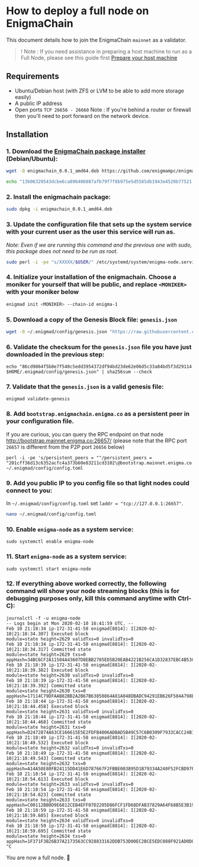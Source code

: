 # How to deploy a full node on EnigmaChain

This document details how to join the EnigmaChain `mainnet` as a validator.

>! Note : If you need assistance in preparing a host machine to run as a Full Node, please see this guide first [Prepare your host machine](tutorials/sprepare-your-host-machine.md "Prepare your host machine")

## Requirements

- Ubuntu/Debian host (with ZFS or LVM to be able to add more storage easily)
- A public IP address
- Open ports `TCP 26656 - 26660` Note : If you're behind a router or firewall then you'll need to port forward on the network device.

## Installation

### 1. Download the [EnigmaChain package installer](https://github.com/enigmampc/enigmachain/releases/download/v0.0.1/enigmachain_0.0.1_amd64.deb) (Debian/Ubuntu):

```bash
wget -O enigmachain_0.0.1_amd64.deb https://github.com/enigmampc/enigmachain/releases/download/v0.0.1/enigmachain_0.0.1_amd64.deb
```

```bash
echo "13b06329543dcbe6ca896406887afb79f7f8b975e5d5585db1943e4520b77521 enigmachain_0.0.1_amd64.deb" | sha256sum --check
```

### 2. Install the enigmachain package:

```bash
sudo dpkg -i enigmachain_0.0.1_amd64.deb
```

### 3. Update the configuration file that sets up the system service with your current user as the user this service will run as.

_Note: Even if we are running this command and the previous one with sudo, this package does not need to be run as root_.

```bash
sudo perl -i -pe "s/XXXXX/$USER/" /etc/systemd/system/enigma-node.service
```

### 4. Initialize your installation of the enigmachain. Choose a **moniker** for yourself that will be public, and replace `<MONIKER>` with your moniker below

```bash
enigmad init <MONIKER> --chain-id enigma-1
```

### 5. Download a copy of the Genesis Block file: `genesis.json`

```bash
wget -O ~/.enigmad/config/genesis.json "https://raw.githubusercontent.com/enigmampc/enigmachain/master/enigma-1-genesis.json"
```

### 6. Validate the checksum for the `genesis.json` file you have just downloaded in the previous step:

```
echo "86cd9864f5b8e7f540c5edd3954372df94bd23de62e06d5c33a84bd5f3d29114 $HOME/.enigmad/config/genesis.json" | sha256sum --check
```

### 7. Validate that the `genesis.json` is a valid genesis file:

```
enigmad validate-genesis
```

### 8. Add `bootstrap.enigmachain.enigma.co` as a persistent peer in your configuration file.

If you are curious, you can query the RPC endpoint on that node http://bootstrap.mainnet.enigma.co:26657/ (please note that the RPC port `26657` is different from the P2P port `26656` below)

```
perl -i -pe 's/persistent_peers = ""/persistent_peers = "201cff36d13c6352acfc4a373b60e83211cd3102\@bootstrap.mainnet.enigma.co:26656"/' ~/.enigmad/config/config.toml
```

### 9. Add you public IP to you config file so that light nodes could connect to you:

In `~/.enigmad/config/config.toml` set `laddr = "tcp://127.0.0.1:26657"`.

```bash
nano ~/.enigmad/config/config.toml
```

### 10. Enable `enigma-node` as a system service:

```
sudo systemctl enable enigma-node
```

### 11. Start `enigma-node` as a system service:

```
sudo systemctl start enigma-node
```

### 12. If everything above worked correctly, the following command will show your node streaming blocks (this is for debugging purposes only, kill this command anytime with Ctrl-C):

```
journalctl -f -u enigma-node
-- Logs begin at Mon 2020-02-10 16:41:59 UTC. --
Feb 10 21:18:34 ip-172-31-41-58 enigmad[8814]: I[2020-02-10|21:18:34.307] Executed block                               module=state height=2629 validTxs=0 invalidTxs=0
Feb 10 21:18:34 ip-172-31-41-58 enigmad[8814]: I[2020-02-10|21:18:34.317] Committed state                              module=state height=2629 txs=0 appHash=34BC6CF2A11504A43607D8EBB2785ED5B20EAB4221B256CA1D32837EBC4B53C5
Feb 10 21:18:39 ip-172-31-41-58 enigmad[8814]: I[2020-02-10|21:18:39.382] Executed block                               module=state height=2630 validTxs=0 invalidTxs=0
Feb 10 21:18:39 ip-172-31-41-58 enigmad[8814]: I[2020-02-10|21:18:39.392] Committed state                              module=state height=2630 txs=0 appHash=17114C79DFAAB82BB2A2B67B63850864A81A048DBADC94291EB626F584A798EA
Feb 10 21:18:44 ip-172-31-41-58 enigmad[8814]: I[2020-02-10|21:18:44.458] Executed block                               module=state height=2631 validTxs=0 invalidTxs=0
Feb 10 21:18:44 ip-172-31-41-58 enigmad[8814]: I[2020-02-10|21:18:44.468] Committed state                              module=state height=2631 txs=0 appHash=D2472874A63CE166615E5E2FDFB4006ADBAD5B49C57C6B0309F7933CACC24B10
Feb 10 21:18:49 ip-172-31-41-58 enigmad[8814]: I[2020-02-10|21:18:49.532] Executed block                               module=state height=2632 validTxs=0 invalidTxs=0
Feb 10 21:18:49 ip-172-31-41-58 enigmad[8814]: I[2020-02-10|21:18:49.543] Committed state                              module=state height=2632 txs=0 appHash=A14A58E80FB24115DD41E6D787667F2FBBE003895D1B79334A240F52FCBD97F2
Feb 10 21:18:54 ip-172-31-41-58 enigmad[8814]: I[2020-02-10|21:18:54.613] Executed block                               module=state height=2633 validTxs=0 invalidTxs=0
Feb 10 21:18:54 ip-172-31-41-58 enigmad[8814]: I[2020-02-10|21:18:54.623] Committed state                              module=state height=2633 txs=0 appHash=C00112BB0D9E6812CEB4EFF07D2205D86FCF1FD68DFAB37829A64F68B5E3B192
Feb 10 21:18:59 ip-172-31-41-58 enigmad[8814]: I[2020-02-10|21:18:59.685] Executed block                               module=state height=2634 validTxs=0 invalidTxs=0
Feb 10 21:18:59 ip-172-31-41-58 enigmad[8814]: I[2020-02-10|21:18:59.695] Committed state                              module=state height=2634 txs=0 appHash=1F371F3B26B37A2173563CC928833162DDB753D00EC2BCE5EDC088F921AD0D80
^C
```

You are now a full node. :tada:
